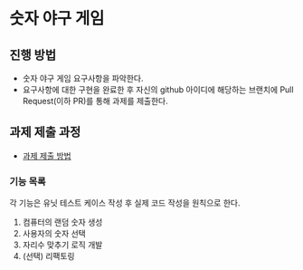 # 숫자 야구 게임
## 진행 방법
* 숫자 야구 게임 요구사항을 파악한다.
* 요구사항에 대한 구현을 완료한 후 자신의 github 아이디에 해당하는 브랜치에 Pull Request(이하 PR)를 통해 과제를 제출한다.

## 과제 제출 과정
* [과제 제출 방법](https://github.com/next-step/nextstep-docs/tree/master/precourse)

### 기능 목록
각 기능은 유닛 테스트 케이스 작성 후 실제 코드 작성을 원칙으로 한다.

1. 컴퓨터의 랜덤 숫자 생성
2. 사용자의 숫자 선택
3. 자리수 맞추기 로직 개발
4. (선택) 리팩토링
